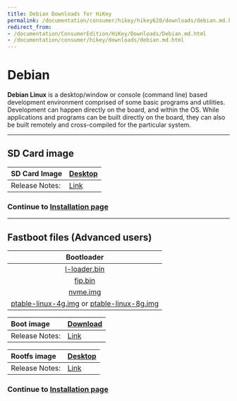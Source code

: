 ```yaml
---
title: Debian Downloads for HiKey
permalink: /documentation/consumer/hikey/hikey620/downloads/debian.md.html
redirect_from:
- /documentation/ConsumerEdition/HiKey/Downloads/Debian.md.html
- /documentation/consumer/hikey/downloads/debian.md.html
---
```

# Debian

**Debian Linux** is a desktop/window or console (command line) based development environment comprised of some basic programs and utilities. Development can happen directly on the board, and within the OS. While applications and programs can be built directly on the board, they can also be built remotely and cross-compiled for the particular system.

***

## SD Card image

|   SD Card Image    |    [Desktop](http://snapshots.linaro.org/96boards/hikey/linaro/debian/latest/linaro-stretch-developer-hikey-*.sd.gz) |
|:------------------|:-----------------------|
|Release Notes:     |[Link](http://snapshots.linaro.org/96boards/hikey/linaro/debian/latest)       |

### Continue to [Installation page](../installation/)

***

## Fastboot files (Advanced users)

|   Bootloader    |     
|:----------------------------:|
| [l-loader.bin](https://snapshots.linaro.org/reference-platform/components/uefi-staging/latest/hikey/debug/l-loader.bin)  |  
|  [fip.bin](https://snapshots.linaro.org/reference-platform/components/uefi-staging/latest/hikey/debug/fip.bin)           |  
| [nvme.img](https://snapshots.linaro.org/reference-platform/components/uefi-staging/latest/hikey/debug/nvme.img)          |
| [ptable-linux-4g.img](http://releases.linaro.org/96boards/hikey/linaro/debian/latest/ptable-linux-4g.img) or [ptable-linux-8g.img](http://releases.linaro.org/96boards/hikey/linaro/debian/latest/ptable-linux-8g.img)     |

|   Boot image    |    [Download](http://snapshots.linaro.org/96boards/hikey/linaro/debian/latest/boot-linaro-stretch-developer-hikey-*.img.gz)    |
|:------------------|:-----------------------|
|Release Notes:     |[Link](http://snapshots.linaro.org/96boards/hikey/linaro/debian/latest)      |

|   Rootfs image    |    [Desktop](http://snapshots.linaro.org/96boards/hikey/linaro/debian/latest/rootfs-linaro-stretch-developer-hikey-*.img.gz) |
|:------------------|:----------------------------------|
|Release Notes:     |[Link](http://releases.linaro.org/96boards/hikey/linaro/debian/latest/)      |

### Continue to [Installation page](../installation/)
